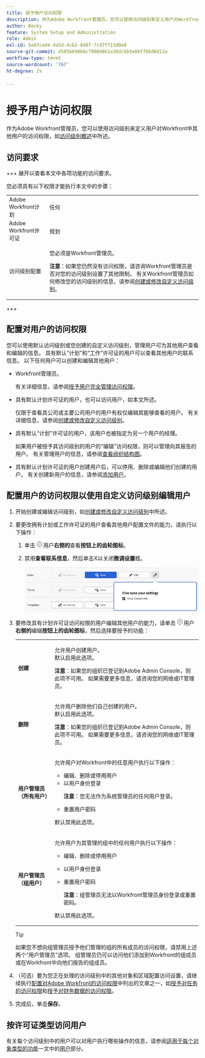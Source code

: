 ```yaml
---
title: 授予用户访问权限
description: 作为Adobe Workfront管理员，您可以使用访问级别来定义用户对Workfront中其他用户的访问权限。
author: Becky
feature: System Setup and Administration
role: Admin
exl-id: 5e87cad4-4a5d-4cb2-848f-7c97ff11d0e8
source-git-commit: d585b698b6c7900d861a30dc6b5e0bff6bd6d13a
workflow-type: tm+mt
source-wordcount: '767'
ht-degree: 1%

---
```



# 授予用户访问权限

作为Adobe Workfront管理员，您可以使用访问级别来定义用户对Workfront中其他用户的访问权限，如[访问级别概述](../../../administration-and-setup/add-users/access-levels-and-object-permissions/access-levels-overview.md)中所述。

## 访问要求

+++ 展开以查看本文中各项功能的访问要求。

您必须具有以下权限才能执行本文中的步骤：

<table style="table-layout:auto"> 
 <col> 
 <col> 
 <tbody> 
  <tr> 
   <td role="rowheader">Adobe Workfront计划</td> 
   <td>任何</td> 
  </tr> 
  <tr> 
   <td role="rowheader">Adobe Workfront许可证</td> 
   <td>规划</td> 
  </tr> 
  <tr> 
   <td role="rowheader">访问级别配置</td> 
   <td> <p>您必须是Workfront管理员。</p> <p><b>注意</b>：如果您仍然没有访问权限，请咨询Workfront管理员是否对您的访问级别设置了其他限制。 有关Workfront管理员如何修改您的访问级别的信息，请参阅<a href="../../../administration-and-setup/add-users/configure-and-grant-access/create-modify-access-levels.md" class="MCXref xref" data-mc-variable-override="">创建或修改自定义访问级别</a>。</p> </td> 
  </tr> 
 </tbody> 
</table>

+++

## 配置对用户的访问权限

您可以使用默认访问级别或您创建的自定义访问级别，管理用户可为其他用户查看和编辑的信息。 具有默认“计划”和“工作”许可证的用户可以查看其他用户的联系信息。 以下任何用户可以创建和编辑其他用户：

* Workfront管理员。

  有关详细信息，请参阅[授予用户完全管理访问权限](../../../administration-and-setup/add-users/configure-and-grant-access/grant-a-user-full-administrative-access.md)。

* 具有默认计划许可证的用户，也可以访问用户，如本文所述。

  仅限于查看其公司或主要公司用户的用户有权仅编辑其能够查看的用户。 有关详细信息，请参阅[创建或修改自定义访问级别](../../../administration-and-setup/add-users/configure-and-grant-access/create-modify-access-levels.md)。

* 具有默认“计划”许可证的用户，该用户也被指定为另一个用户的经理。

  如果用户被授予其访问级别的用户的“编辑”访问权限，则可以管理向其报告的用户。 有关管理用户的信息，请参阅[查看组织结构图](../../../people-teams-and-groups/work-directly-with-others/view-the-org-chart.md)。

* 具有默认计划许可证的用户创建用户后，可以停用、删除或编辑他们创建的用户。 有关创建新用户的信息，请参阅[添加用户](../../../administration-and-setup/add-users/create-and-manage-users/add-users.md)。

## 配置用户的访问权限以使用自定义访问级别编辑用户

1. 开始创建或编辑访问级别，如[创建或修改自定义访问级别](../../../administration-and-setup/add-users/configure-and-grant-access/create-modify-access-levels.md)中所述。
1. 要更改拥有计划或工作许可证的用户查看其他用户配置文件的能力，请执行以下操作：

   1. 单击![](assets/gear-icon-settings.png)用户&#x200B;**右侧的**&#x200B;查看&#x200B;**按钮上的齿轮图标**。

   1. 禁用&#x200B;**查看联系信息**，然后单击X以关闭&#x200B;**微调设置**&#x200B;框。

      ![优化用户设置](assets/fine-tune-users.png)

1. 要修改具有计划许可证访问权限的用户编辑其他用户的能力，请单击![](assets/gear-icon-settings.png)用户&#x200B;**右侧的**&#x200B;编辑&#x200B;**按钮上的齿轮图标**，然后选择要授予的功能：

   <table style="table-layout:auto"> 
    <col> 
    <col> 
    <tbody> 
     <tr> 
      <td role="rowheader"><strong>创建</strong> </td> 
      <td> <p>允许用户创建用户。<br>默认启用此选项。</p> 
     <p><b>注意</b>：如果您的组织已登记到Adobe Admin Console，则此项不可用。 如果需要更多信息，请咨询您的网络或IT管理员。</p>
        </td>  
     </tr> 
     <tr> 
      <td role="rowheader"><strong>删除</strong> </td> 
      <td> <p> 允许用户删除他们自己创建的用户。<br>默认启用此选项。</p> <p><b>注意</b>：如果您的组织已登记到Adobe Admin Console，则此项不可用。 如果需要更多信息，请咨询您的网络或IT管理员。</p> </td> 
     </tr> 
     <tr> 
      <td role="rowheader"><strong>用户管理员（所有用户）</strong> </td> 
      <td> <p>允许用户对Workfront中的任意用户执行以下操作：</p> 
       <ul> 
        <li>编辑、删除或停用用户</li> 
        <li>以用户身份登录<p><b>注意</b>：您无法作为系统管理员的任何用户登录。</p></li> 
        <li>重置用户密码</li> 
       </ul> <p>默认禁用此选项。</p> </td> 
     </tr> 
     <tr> 
      <td role="rowheader"><strong>用户管理员（组用户）</strong> </td> 
      <td> <p>允许用户为其管理的组中的任何用户执行以下操作： 
        <ul>
         <li><p>编辑、删除或停用用户</p></li>
         <li>以用户身份登录</li>
         <li><p>重置用户密码</p><p><b>注意</b>：组管理员无法以Workfront管理员身份登录或重置密码。</p></li>
        </ul><p>默认禁用此选项。</p></p> </td> 
     </tr> 
    </tbody> 
   </table>

   >[!TIP]
   >
   >如果您不想向组管理员授予他们管理的组的所有成员的访问权限，请禁用上述两个“用户管理员”选项。 组管理员仍可以访问他们添加到Workfront的组成员或在Workfront中向他们报告的组成员。

1. （可选）要为您正在处理的访问级别中的其他对象和区域配置访问设置，请继续执行[配置对Adobe Workfront的访问权限](../../../administration-and-setup/add-users/configure-and-grant-access/configure-access.md)中列出的文章之一，如[授予对任务的访问权限](../../../administration-and-setup/add-users/configure-and-grant-access/grant-access-tasks.md)和[授予对财务数据的访问权限](../../../administration-and-setup/add-users/configure-and-grant-access/grant-access-financial.md)。
1. 完成后，单击&#x200B;**保存**。

## 按许可证类型访问用户

有关每个访问级别中的用户可以对用户执行哪些操作的信息，请参阅[适用于每个对象类型的功能](../../../administration-and-setup/add-users/access-levels-and-object-permissions/functionality-available-for-each-object-type.md#users)一文中的[用户](../../../administration-and-setup/add-users/access-levels-and-object-permissions/functionality-available-for-each-object-type.md)部分。
